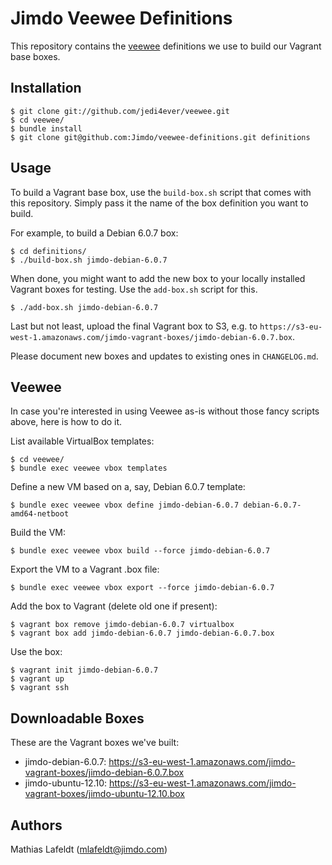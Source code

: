 Jimdo Veewee Definitions
========================

This repository contains the [veewee](https://github.com/jedi4ever/veewee/)
definitions we use to build our Vagrant base boxes.


Installation
------------

    $ git clone git://github.com/jedi4ever/veewee.git
    $ cd veewee/
    $ bundle install
    $ git clone git@github.com:Jimdo/veewee-definitions.git definitions


Usage
-----

To build a Vagrant base box, use the `build-box.sh` script that comes with this
repository. Simply pass it the name of the box definition you want to build.

For example, to build a Debian 6.0.7 box:

    $ cd definitions/
    $ ./build-box.sh jimdo-debian-6.0.7

When done, you might want to add the new box to your locally installed Vagrant
boxes for testing. Use the `add-box.sh` script for this.

    $ ./add-box.sh jimdo-debian-6.0.7

Last but not least, upload the final Vagrant box to S3, e.g. to
`https://s3-eu-west-1.amazonaws.com/jimdo-vagrant-boxes/jimdo-debian-6.0.7.box`.

Please document new boxes and updates to existing ones in `CHANGELOG.md`.


Veewee
------

In case you're interested in using Veewee as-is without those fancy scripts
above, here is how to do it.

List available VirtualBox templates:

    $ cd veewee/
    $ bundle exec veewee vbox templates

Define a new VM based on a, say, Debian 6.0.7 template:

    $ bundle exec veewee vbox define jimdo-debian-6.0.7 debian-6.0.7-amd64-netboot

Build the VM:

    $ bundle exec veewee vbox build --force jimdo-debian-6.0.7

Export the VM to a Vagrant .box file:

    $ bundle exec veewee vbox export --force jimdo-debian-6.0.7

Add the box to Vagrant (delete old one if present):

    $ vagrant box remove jimdo-debian-6.0.7 virtualbox
    $ vagrant box add jimdo-debian-6.0.7 jimdo-debian-6.0.7.box

Use the box:

    $ vagrant init jimdo-debian-6.0.7
    $ vagrant up
    $ vagrant ssh


Downloadable Boxes
------------------

These are the Vagrant boxes we've built:

- jimdo-debian-6.0.7: <https://s3-eu-west-1.amazonaws.com/jimdo-vagrant-boxes/jimdo-debian-6.0.7.box>
- jimdo-ubuntu-12.10: <https://s3-eu-west-1.amazonaws.com/jimdo-vagrant-boxes/jimdo-ubuntu-12.10.box>


Authors
-------

Mathias Lafeldt (<mlafeldt@jimdo.com>)
